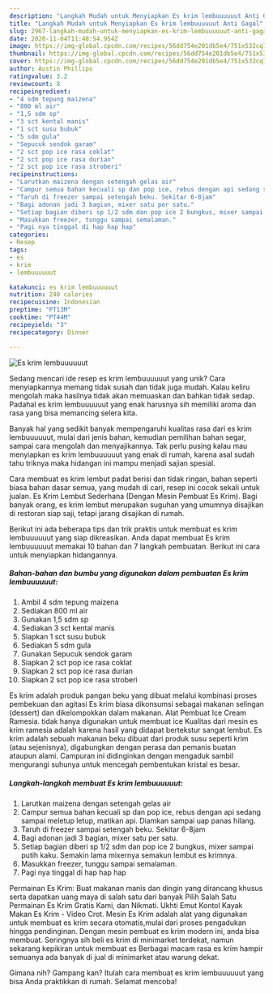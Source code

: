 ```yaml
---
description: "Langkah Mudah untuk Menyiapkan Es krim lembuuuuuut Anti Gagal"
title: "Langkah Mudah untuk Menyiapkan Es krim lembuuuuuut Anti Gagal"
slug: 2967-langkah-mudah-untuk-menyiapkan-es-krim-lembuuuuuut-anti-gagal
date: 2020-11-04T11:48:54.954Z
image: https://img-global.cpcdn.com/recipes/56dd754e201db5e4/751x532cq70/es-krim-lembuuuuuut-foto-resep-utama.jpg
thumbnail: https://img-global.cpcdn.com/recipes/56dd754e201db5e4/751x532cq70/es-krim-lembuuuuuut-foto-resep-utama.jpg
cover: https://img-global.cpcdn.com/recipes/56dd754e201db5e4/751x532cq70/es-krim-lembuuuuuut-foto-resep-utama.jpg
author: Austin Phillips
ratingvalue: 3.2
reviewcount: 8
recipeingredient:
- "4 sdm tepung maizena"
- "800 ml air"
- "1,5 sdm sp"
- "3 sct kental manis"
- "1 sct susu bubuk"
- "5 sdm gula"
- "Sepucuk sendok garam"
- "2 sct pop ice rasa coklat"
- "2 sct pop ice rasa durian"
- "2 sct pop ice rasa stroberi"
recipeinstructions:
- "Larutkan maizena dengan setengah gelas air"
- "Campur semua bahan kecuali sp dan pop ice, rebus dengan api sedang sampai meletup letup, matikan api. Diamkan sampai uap panas hilang."
- "Taruh di freezer sampai setengah beku. Sekitar 6-8jam"
- "Bagi adonan jadi 3 bagian, mixer satu per satu."
- "Setiap bagian diberi sp 1/2 sdm dan pop ice 2 bungkus, mixer sampai putih kaku. Semakin lama mixernya semakun lembut es krimnya."
- "Masukkan freezer, tunggu sampai semalaman."
- "Pagi nya tinggal di hap hap hap"
categories:
- Resep
tags:
- es
- krim
- lembuuuuuut

katakunci: es krim lembuuuuuut 
nutrition: 240 calories
recipecuisine: Indonesian
preptime: "PT13M"
cooktime: "PT44M"
recipeyield: "3"
recipecategory: Dinner

---
```



![Es krim lembuuuuuut](https://img-global.cpcdn.com/recipes/56dd754e201db5e4/751x532cq70/es-krim-lembuuuuuut-foto-resep-utama.jpg)

Sedang mencari ide resep es krim lembuuuuuut yang unik? Cara menyiapkannya memang tidak susah dan tidak juga mudah. Kalau keliru mengolah maka hasilnya tidak akan memuaskan dan bahkan tidak sedap. Padahal es krim lembuuuuuut yang enak harusnya sih memiliki aroma dan rasa yang bisa memancing selera kita.

Banyak hal yang sedikit banyak mempengaruhi kualitas rasa dari es krim lembuuuuuut, mulai dari jenis bahan, kemudian pemilihan bahan segar, sampai cara mengolah dan menyajikannya. Tak perlu pusing kalau mau menyiapkan es krim lembuuuuuut yang enak di rumah, karena asal sudah tahu triknya maka hidangan ini mampu menjadi sajian spesial.

Cara membuat es krim lembut padat berisi dan tidak ringan, bahan seperti biasa bahan dasar semua, yang mudah di cari, resep ini cocok sekali untuk jualan. Es Krim Lembut Sederhana (Dengan Mesin Pembuat Es Krim). Bagi banyak orang, es krim lembut merupakan suguhan yang umumnya disajikan di restoran siap saji, tetapi jarang disajikan di rumah.


Berikut ini ada beberapa tips dan trik praktis untuk membuat es krim lembuuuuuut yang siap dikreasikan. Anda dapat membuat Es krim lembuuuuuut memakai 10 bahan dan 7 langkah pembuatan. Berikut ini cara untuk menyiapkan hidangannya.

<!--inarticleads1-->

##### Bahan-bahan dan bumbu yang digunakan dalam pembuatan Es krim lembuuuuuut:

1. Ambil 4 sdm tepung maizena
1. Sediakan 800 ml air
1. Gunakan 1,5 sdm sp
1. Sediakan 3 sct kental manis
1. Siapkan 1 sct susu bubuk
1. Sediakan 5 sdm gula
1. Gunakan Sepucuk sendok garam
1. Siapkan 2 sct pop ice rasa coklat
1. Siapkan 2 sct pop ice rasa durian
1. Siapkan 2 sct pop ice rasa stroberi


Es krim adalah produk pangan beku yang dibuat melalui kombinasi proses pembekuan dan agitasi Es krim biasa dikonsumsi sebagai makanan selingan (dessert) dan dikelompokkan dalam makanan. Alat Pembuat Ice Cream Ramesia. tidak hanya digunakan untuk membuat ice Kualitas dari mesin es krim ramesia adalah karena hasil yang didapat bertekstur sangat lembut. Es krim adalah sebuah makanan beku dibuat dari produk susu seperti krim (atau sejenisnya), digabungkan dengan perasa dan pemanis buatan ataupun alami. Campuran ini didinginkan dengan mengaduk sambil mengurangi suhunya untuk mencegah pembentukan kristal es besar. 

<!--inarticleads2-->

##### Langkah-langkah membuat Es krim lembuuuuuut:

1. Larutkan maizena dengan setengah gelas air
1. Campur semua bahan kecuali sp dan pop ice, rebus dengan api sedang sampai meletup letup, matikan api. Diamkan sampai uap panas hilang.
1. Taruh di freezer sampai setengah beku. Sekitar 6-8jam
1. Bagi adonan jadi 3 bagian, mixer satu per satu.
1. Setiap bagian diberi sp 1/2 sdm dan pop ice 2 bungkus, mixer sampai putih kaku. Semakin lama mixernya semakun lembut es krimnya.
1. Masukkan freezer, tunggu sampai semalaman.
1. Pagi nya tinggal di hap hap hap


Permainan Es Krim: Buat makanan manis dan dingin yang dirancang khusus serta dapatkan uang maya di salah satu dari banyak Pilih Salah Satu Permainan Es Krim Gratis Kami, dan Nikmati. Ukhti Emut Kontol Kayak Makan Es Krim - Video Crot. Mesin Es Krim adalah alat yang digunakan untuk membuat es krim secara otomatis,mulai dari proses pengadukan hingga pendinginan. Dengan mesin pembuat es krim modern ini, anda bisa membuat. Seringnya sih beli es krim di minimarket terdekat, namun sekarang kepikiran untuk membuat es Berbagai macam rasa es krim hampir semuanya ada banyak di jual di minimarket atau warung dekat. 

Gimana nih? Gampang kan? Itulah cara membuat es krim lembuuuuuut yang bisa Anda praktikkan di rumah. Selamat mencoba!
